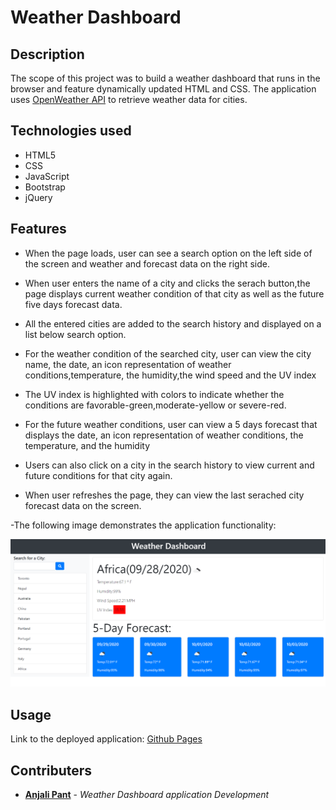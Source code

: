 # Weather Dashboard

## Description

The scope of this project was to build a weather dashboard that runs in the browser and feature dynamically updated HTML and CSS.
The application uses [OpenWeather API](https://openweathermap.org/api) to retrieve weather data for cities.

## Technologies used

- HTML5
- CSS
- JavaScript
- Bootstrap
- jQuery

## Features

- When the page loads, user can see a search option on the left side of the screen and weather and forecast data on the right side.

- When user enters the name of a city and clicks the serach button,the page displays current weather condition of that city as well as the future five days forecast data.

- All the entered cities are added to the search history and displayed on a list below search option.

- For the weather condition of the searched city, user can view the city name, the date, an icon representation of weather conditions,temperature, the humidity,the wind speed and the UV index 

- The UV index is highlighted with colors to indicate whether the conditions are favorable-green,moderate-yellow or severe-red.

- For the future weather conditions, user can view a 5 days forecast that displays the date, an icon representation of weather conditions, the temperature, and the humidity

- Users can also click on a city in the search history to view current and future conditions for that city again.

- When user refreshes the page, they can view the last serached city forecast data on the screen.


-The following image demonstrates the application functionality:

![weather dashboard](/Assets/snapshots/weatherdashboard.PNG)

## Usage

Link to the deployed application: [Github Pages](https://anjali9293.github.io/Weather-Dashboard-Homework-6/)

## Contributers

- **[Anjali Pant](https://github.com/Anjali9293)** - *Weather Dashboard application Development*